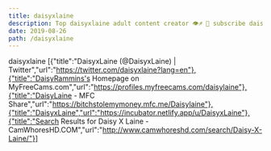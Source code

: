 ```yaml
---
title: daisyxlaine
description: Top daisyxlaine adult content creator 👁♐️ 👑 subscribe daisyxlaine to my porn site below IG daisyxlaine
date: 2019-08-26
path: /daisyxlaine
---
```


daisyxlaine
[{"title":"DaisyxLaine (@DaisyxLaine) | Twitter","url":"https://twitter.com/daisyxlaine?lang=en"},{"title":"DaisyRammins's Homepage on MyFreeCams.com","url":"https://profiles.myfreecams.com/daisylaine"},{"title":"DaisyLaine - MFC Share","url":"https://bitchstolemymoney.mfc.me/Daisylaine"},{"title":"DaisyxLaine","url":"https://incubator.netlify.app/u/DaisyxLaine"},{"title":"Search Results for Daisy X Laine - CamWhoresHD.COM","url":"http://www.camwhoreshd.com/search/Daisy-X-Laine/"}]

